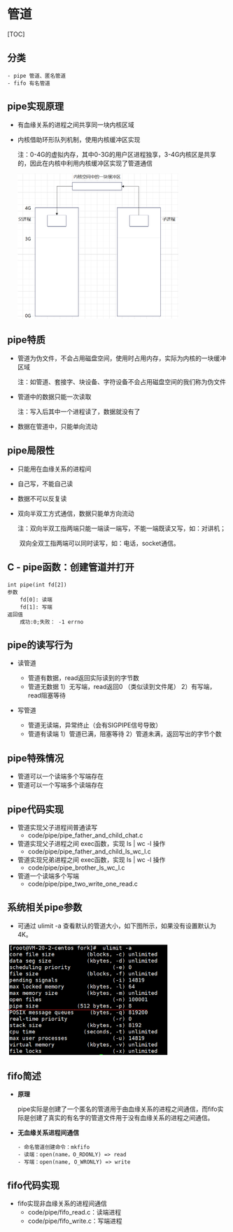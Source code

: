 

# **管道**

[TOC]

## **分类**

```
- pipe 管道、匿名管道 
- fifo 有名管道
```

## **pipe实现原理**

- 有血缘关系的进程之间共享同一块内核区域

- 内核借助环形队列机制，使用内核缓冲区实现

  注：0-4G的虚拟内存，其中0-3G的用户区进程独享，3-4G内核区是共享的，因此在内核中利用内核缓冲区实现了管道通信

  <img src="images/管道通信.png" alt="image-20211216224512543" style="zoom:50%;" />

## **pipe特质**

- 管道为伪文件，不会占用磁盘空间，使用时占用内存，实际为内核的一块缓冲区域

  注：如管道、套接字、块设备、字符设备不会占用磁盘空间的我们称为伪文件

- 管道中的数据只能一次读取

  注：写入后其中一个进程读了，数据就没有了

- 数据在管道中，只能单向流动



## **pipe局限性**

- 只能用在血缘关系的进程间

- 自己写，不能自己读

- 数据不可以反复读

- 双向半双工方式通信，数据只能单方向流动

  注：双向半双工指两端只能一端读一端写，不能一端既读又写，如：对讲机；

  ​		双向全双工指两端可以同时读写，如：电话，socket通信。

  

## **C - pipe函数：创建管道并打开**

	int pipe(int fd[2])
	参数
		fd[0]: 读端
		fd[1]: 写端
	返回值
		成功:0;失败： -1 errno

## **pipe的读写行为**

- 读管道

	- 管道有数据，read返回实际读到的字节数
	- 管道无数据
		1）无写端，read返回0 （类似读到文件尾）
		2）有写端，read阻塞等待

- 写管道

	- 管道无读端，异常终止（会有SIGPIPE信号导致）
	- 管道有读端
		1）管道已满，阻塞等待
		2）管道未满，返回写出的字节个数



## **pipe特殊情况**

- 管道可以一个读端多个写端存在
- 管道可以一个写端多个读端存在



## **pipe代码实现**

- 管道实现父子进程间普通读写
  - code/pipe/pipe_father_and_child_chat.c
- 管道实现父子进程之间 exec函数，实现 ls | wc -l 操作
  - code/pipe/pipe_father_and_child_ls_wc_l.c
- 管道实现兄弟进程之间 exec函数，实现 ls | wc -l 操作
  - code/pipe/pipe_brother_ls_wc_l.c
- 管道一个读端多个写端
  - code/pipe/pipe_two_write_one_read.c

## **系统相关pipe参数**

- 可通过 ulimit -a 查看默认的管道大小，如下图所示，如果没有设置默认为4K。

<img src="images/ulimit-pipe.png" style="zoom: 67%;" />



## **fifo简述**

- **原理**

  pipe实际是创建了一个匿名的管道用于由血缘关系的进程之间通信，而fifo实际是创建了真实的有名字的管道文件用于没有血缘关系的进程之间通信。

  

- **无血缘关系进程间通信**

  ```
  - 命名管道创建命令：mkfifo
  - 读端：open(name，O_RDONLY) => read
  - 写端：open(name, O_WRONLY) => write
  ```

## **fifo代码实现**

- fifo实现非血缘关系的进程间通信
  - code/pipe/fifo_read.c：读端进程
  - code/pipe/fifo_write.c：写端进程

